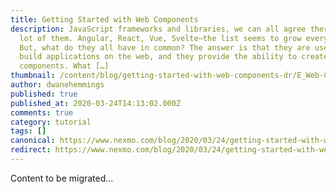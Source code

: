 ```yaml
---
title: Getting Started with Web Components
description: JavaScript frameworks and libraries, we can all agree there are a
  lot of them. Angular, React, Vue, Svelte—the list seems to grow every year.
  But, what do they all have in common? The answer is that they are used to
  build applications on the web, and they provide the ability to create reusable
  components. What […]
thumbnail: /content/blog/getting-started-with-web-components-dr/E_Web-Components_1200x600.png
author: dwanehemmings
published: true
published_at: 2020-03-24T14:13:02.000Z
comments: true
category: tutorial
tags: []
canonical: https://www.nexmo.com/blog/2020/03/24/getting-started-with-web-components-dr
redirect: https://www.nexmo.com/blog/2020/03/24/getting-started-with-web-components-dr
---
```


Content to be migrated...
